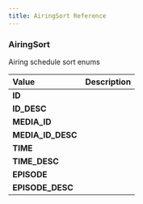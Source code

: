 ```yaml
---
title: AiringSort Reference
---
```


### AiringSort
Airing schedule sort enums
<table>
<thead>
<th align="left">Value</th>
<th align="left">Description</th>
</thead>
<tbody>
<tr>
<td valign="top"><strong>ID</strong></td>
<td></td>
</tr>
<tr>
<td valign="top"><strong>ID_DESC</strong></td>
<td></td>
</tr>
<tr>
<td valign="top"><strong>MEDIA_ID</strong></td>
<td></td>
</tr>
<tr>
<td valign="top"><strong>MEDIA_ID_DESC</strong></td>
<td></td>
</tr>
<tr>
<td valign="top"><strong>TIME</strong></td>
<td></td>
</tr>
<tr>
<td valign="top"><strong>TIME_DESC</strong></td>
<td></td>
</tr>
<tr>
<td valign="top"><strong>EPISODE</strong></td>
<td></td>
</tr>
<tr>
<td valign="top"><strong>EPISODE_DESC</strong></td>
<td></td>
</tr>
</tbody>
</table>